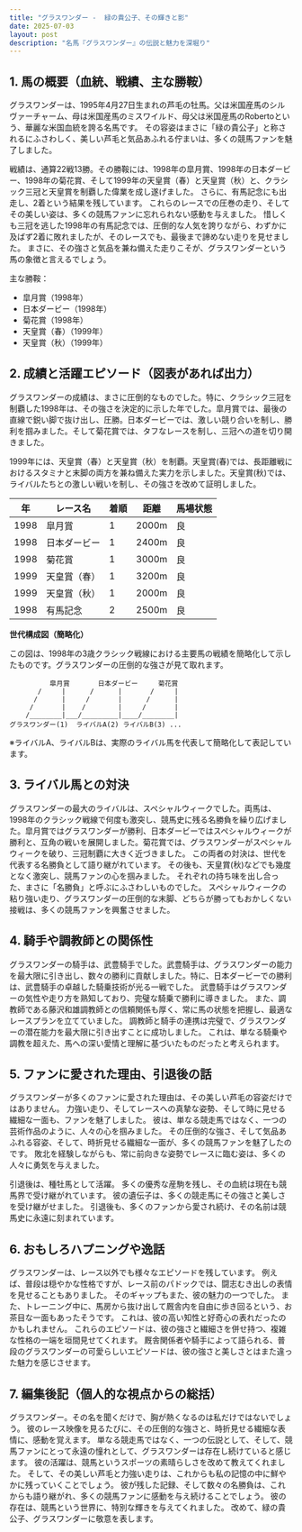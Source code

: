 ```yaml
---
title: "グラスワンダー -  緑の貴公子、その輝きと影"
date: 2025-07-03
layout: post
description: "名馬『グラスワンダー』の伝説と魅力を深堀り"
---
```


## 1. 馬の概要（血統、戦績、主な勝鞍）

グラスワンダーは、1995年4月27日生まれの芦毛の牡馬。父は米国産馬のシルヴァーチャーム、母は米国産馬のミスワイルド、母父は米国産馬のRobertoという、華麗な米国血統を誇る名馬です。  その容姿はまさに「緑の貴公子」と称されるにふさわしく、美しい芦毛と気品あふれる佇まいは、多くの競馬ファンを魅了しました。

戦績は、通算22戦13勝。その勝鞍には、1998年の皐月賞、1998年の日本ダービー、1998年の菊花賞、そして1999年の天皇賞（春）と天皇賞（秋）と、クラシック三冠と天皇賞を制覇した偉業を成し遂げました。  さらに、有馬記念にも出走し、2着という結果を残しています。  これらのレースでの圧巻の走り、そしてその美しい姿は、多くの競馬ファンに忘れられない感動を与えました。  惜しくも三冠を逃した1998年の有馬記念では、圧倒的な人気を誇りながら、わずかに及ばず2着に敗れましたが、そのレースでも、最後まで諦めない走りを見せました。  まさに、その強さと気品を兼ね備えた走りこそが、グラスワンダーという馬の象徴と言えるでしょう。

主な勝鞍：

* 皐月賞（1998年）
* 日本ダービー（1998年）
* 菊花賞（1998年）
* 天皇賞（春）（1999年）
* 天皇賞（秋）（1999年）


## 2. 成績と活躍エピソード（図表があれば出力）

グラスワンダーの成績は、まさに圧倒的なものでした。特に、クラシック三冠を制覇した1998年は、その強さを決定的に示した年でした。皐月賞では、最後の直線で鋭い脚で抜け出し、圧勝。日本ダービーでは、激しい競り合いを制し、勝利を掴みました。そして菊花賞では、タフなレースを制し、三冠への道を切り開きました。

1999年には、天皇賞（春）と天皇賞（秋）を制覇。天皇賞(春)では、長距離戦におけるスタミナと末脚の両方を兼ね備えた実力を示しました。天皇賞(秋)では、ライバルたちとの激しい戦いを制し、その強さを改めて証明しました。

| 年 | レース名       | 着順 | 距離 | 馬場状態 |
|---|---------------|-----|-----|----------|
| 1998 | 皐月賞         | 1   | 2000m| 良       |
| 1998 | 日本ダービー     | 1   | 2400m| 良       |
| 1998 | 菊花賞         | 1   | 3000m| 良       |
| 1999 | 天皇賞（春）     | 1   | 3200m| 良       |
| 1999 | 天皇賞（秋）     | 1   | 2000m| 良       |
| 1998 | 有馬記念       | 2   | 2500m| 良       |


**世代構成図（簡略化）**

この図は、1998年の3歳クラシック戦線における主要馬の戦績を簡略化して示したものです。グラスワンダーの圧倒的な強さが見て取れます。

```
          皐月賞       日本ダービー     菊花賞
       /     |      /      |       /     |
      /      |     /       |      /      |
     /       |    /        |     /       |
    /________|___/_________|____/________|
グラスワンダー(1)  ライバルA(2) ライバルB(3) ...
```
※ライバルA、ライバルBは、実際のライバル馬を代表して簡略化して表記しています。


## 3. ライバル馬との対決

グラスワンダーの最大のライバルは、スペシャルウィークでした。両馬は、1998年のクラシック戦線で何度も激突し、競馬史に残る名勝負を繰り広げました。皐月賞ではグラスワンダーが勝利、日本ダービーではスペシャルウィークが勝利と、互角の戦いを展開しました。菊花賞では、グラスワンダーがスペシャルウィークを破り、三冠制覇に大きく近づきました。  この両者の対決は、世代を代表する名勝負として語り継がれています。  その後も、天皇賞(秋)などでも幾度となく激突し、競馬ファンの心を掴みました。  それぞれの持ち味を出し合った、まさに「名勝負」と呼ぶにふさわしいものでした。  スペシャルウィークの粘り強い走り、グラスワンダーの圧倒的な末脚、どちらが勝ってもおかしくない接戦は、多くの競馬ファンを興奮させました。


## 4. 騎手や調教師との関係性

グラスワンダーの騎手は、武豊騎手でした。武豊騎手は、グラスワンダーの能力を最大限に引き出し、数々の勝利に貢献しました。特に、日本ダービーでの勝利は、武豊騎手の卓越した騎乗技術が光る一戦でした。  武豊騎手はグラスワンダーの気性や走り方を熟知しており、完璧な騎乗で勝利に導きました。  また、調教師である藤沢和雄調教師との信頼関係も厚く、常に馬の状態を把握し、最適なレースプランを立てていました。  調教師と騎手の連携は完璧で、グラスワンダーの潜在能力を最大限に引き出すことに成功しました。  これは、単なる騎乗や調教を超えた、馬への深い愛情と理解に基づいたものだったと考えられます。


## 5. ファンに愛された理由、引退後の話

グラスワンダーが多くのファンに愛された理由は、その美しい芦毛の容姿だけではありません。  力強い走り、そしてレースへの真摯な姿勢、そして時に見せる繊細な一面も、ファンを魅了しました。  彼は、単なる競走馬ではなく、一つの芸術作品のように、人々の心を掴みました。  その圧倒的な強さ、そして気品あふれる容姿、そして、時折見せる繊細な一面が、多くの競馬ファンを魅了したのです。  敗北を経験しながらも、常に前向きな姿勢でレースに臨む姿は、多くの人々に勇気を与えました。

引退後は、種牡馬として活躍。  多くの優秀な産駒を残し、その血統は現在も競馬界で受け継がれています。  彼の遺伝子は、多くの競走馬にその強さと美しさを受け継がせました。  引退後も、多くのファンから愛され続け、その名前は競馬史に永遠に刻まれています。


## 6. おもしろハプニングや逸話

グラスワンダーは、レース以外でも様々なエピソードを残しています。  例えば、普段は穏やかな性格ですが、レース前のパドックでは、闘志むき出しの表情を見せることもありました。  そのギャップもまた、彼の魅力の一つでした。  また、トレーニング中に、馬房から抜け出して厩舎内を自由に歩き回るという、お茶目な一面もあったそうです。  これは、彼の高い知性と好奇心の表れだったのかもしれません。  これらのエピソードは、彼の強さと繊細さを併せ持つ、複雑な性格の一端を垣間見せてくれます。  厩舎関係者や騎手によって語られる、普段のグラスワンダーの可愛らしいエピソードは、彼の強さと美しさとはまた違った魅力を感じさせます。


## 7. 編集後記（個人的な視点からの総括）

グラスワンダー。その名を聞くだけで、胸が熱くなるのは私だけではないでしょう。  彼のレース映像を見るたびに、その圧倒的な強さと、時折見せる繊細な表情に、感動を覚えます。  単なる競走馬ではなく、一つの伝説として、そして、競馬ファンにとって永遠の憧れとして、グラスワンダーは存在し続けていると感じます。  彼の活躍は、競馬というスポーツの素晴らしさを改めて教えてくれました。  そして、その美しい芦毛と力強い走りは、これからも私の記憶の中に鮮やかに残っていくことでしょう。  彼が残した記録、そして数々の名勝負は、これからも語り継がれ、多くの競馬ファンに感動を与え続けることでしょう。  彼の存在は、競馬という世界に、特別な輝きを与えてくれました。  改めて、緑の貴公子、グラスワンダーに敬意を表します。
